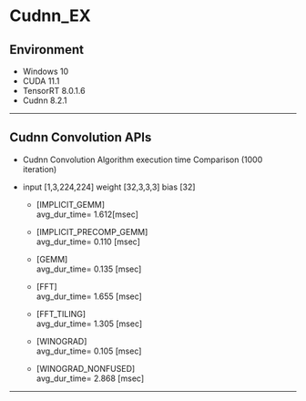 # Cudnn_EX


## Environment
- Windows 10
- CUDA 11.1
- TensorRT 8.0.1.6
- Cudnn 8.2.1
***
## Cudnn Convolution APIs
- Cudnn Convolution Algorithm execution time Comparison (1000 iteration)   
- input [1,3,224,224] weight [32,3,3,3] bias [32]   

    - [IMPLICIT_GEMM]   
    avg_dur_time= 1.612[msec]
    
    - [IMPLICIT_PRECOMP_GEMM]   
    avg_dur_time= 0.110 [msec]
    
    - [GEMM]   
    avg_dur_time= 0.135 [msec]
    
    - [FFT]   
    avg_dur_time= 1.655 [msec]
    
    - [FFT_TILING]   
    avg_dur_time= 1.305 [msec]
    
    - [WINOGRAD]   
    avg_dur_time= 0.105 [msec]
    
    - [WINOGRAD_NONFUSED]   
    avg_dur_time= 2.868 [msec]

***